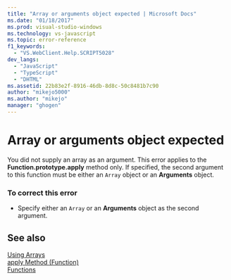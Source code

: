 ```yaml
---
title: "Array or arguments object expected | Microsoft Docs"
ms.date: "01/18/2017"
ms.prod: visual-studio-windows
ms.technology: vs-javascript
ms.topic: error-reference
f1_keywords: 
  - "VS.WebClient.Help.SCRIPT5028"
dev_langs: 
  - "JavaScript"
  - "TypeScript"
  - "DHTML"
ms.assetid: 22b83e2f-8916-46db-8d8c-50c8481b7c90
author: "mikejo5000"
ms.author: "mikejo"
manager: "ghogen"
---
```

# Array or arguments object expected
You did not supply an array as an argument. This error applies to the **Function.prototype.apply** method only. If specified, the second argument to this function must be either an `Array` object or an **Arguments** object.  
  
### To correct this error  
  
- Specify either an `Array` or an **Arguments** object as the second argument.  
  
## See also  
 [Using Arrays](../../javascript/advanced/using-arrays-javascript.md)   
 [apply Method (Function)](../../javascript/reference/apply-method-function-javascript.md)   
 [Functions](../../javascript/functions-javascript.md)